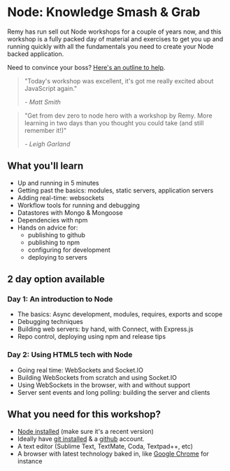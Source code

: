 # Node: Knowledge Smash & Grab

Remy has run sell out Node workshops for a couple of years now, and this workshop is a fully packed day of material and exercises to get you up and running quickly with all the fundamentals you need to create your Node backed application.

Need to convince your boss? [Here's an outline to help](#).

<blockquote>
  <p>"Today's workshop was excellent, it's got me really excited about JavaScript again."</p>
  <cite>- Matt Smith</cite>
</blockquote>

<blockquote>
  <p>"Get from dev zero to node hero with a workshop by Remy. More learning in two days than you thought you could take (and still remember it!)"</p>
  <cite>- Leigh Garland</cite>
</blockquote>

## What you'll learn

* Up and running in 5 minutes
* Getting past the basics: modules, static servers, application servers
* Adding real-time: websockets
* Workflow tools for running and debugging
* Datastores with Mongo & Mongoose
* Dependencies with npm
* Hands on advice for:
  * publishing to github
  * publishing to npm
  * configuring for development
  * deploying to servers

## 2 day option available

### Day 1: An introduction to Node

* The basics: Async development, modules, requires, exports and scope
* Debugging techniques
* Building web servers: by hand, with Connect, with Express.js
* Repo control, deploying using npm and release tips

### Day 2: Using HTML5 tech with Node
* Going real time: WebSockets and Socket.IO
* Building WebSockets from scratch and using Socket.IO
* Using WebSockets in the browser, with and without support
* Server sent events and long polling: building the server and clients

## What you need for this workshop?

* [Node installed](http://nodejs.org/) (make sure it's a recent version)
* Ideally have [git installed](http://help.github.com/git-installation-redirect/) & a [github](http://github.com/) account.
* A text editor (Sublime Text, TextMate, Coda, Textpad++, etc)
* A browser with latest technology baked in, like [Google Chrome](http://www.google.com/chrome) for instance